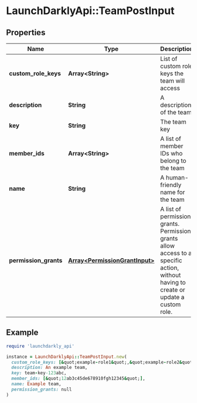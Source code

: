 # LaunchDarklyApi::TeamPostInput

## Properties

| Name | Type | Description | Notes |
| ---- | ---- | ----------- | ----- |
| **custom_role_keys** | **Array&lt;String&gt;** | List of custom role keys the team will access | [optional] |
| **description** | **String** | A description of the team | [optional] |
| **key** | **String** | The team key |  |
| **member_ids** | **Array&lt;String&gt;** | A list of member IDs who belong to the team | [optional] |
| **name** | **String** | A human-friendly name for the team |  |
| **permission_grants** | [**Array&lt;PermissionGrantInput&gt;**](PermissionGrantInput.md) | A list of permission grants. Permission grants allow access to a specific action, without having to create or update a custom role. | [optional] |

## Example

```ruby
require 'launchdarkly_api'

instance = LaunchDarklyApi::TeamPostInput.new(
  custom_role_keys: [&quot;example-role1&quot;,&quot;example-role2&quot;],
  description: An example team,
  key: team-key-123abc,
  member_ids: [&quot;12ab3c45de678910fgh12345&quot;],
  name: Example team,
  permission_grants: null
)
```

